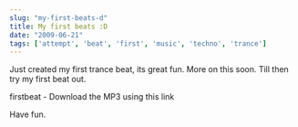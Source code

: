 ```yaml
---
slug: "my-first-beats-d"
title: My first beats :D
date: "2009-06-21"
tags: ['attempt', 'beat', 'first', 'music', 'techno', 'trance']
---
```

Just created my first trance beat, its great fun. More on this soon. Till then try my first beat out.

firstbeat - Download the MP3 using this link

Have fun.
